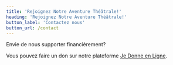 ```yaml
---
title: 'Rejoignez Notre Aventure Théâtrale!'
heading: 'Rejoignez Notre Aventure Théâtrale!'
button_label: 'Contactez nous'
button_url: /contact
---
```


Envie de nous supporter financièrement?

Vous pouvez faire un don sur notre plateforme [Je Donne en Ligne](https://www.jedonneenligne.org/fdets/campagne/ets/challenges/view/99a44e91-83c6-11ee-ac26-001dd8b75df7).

